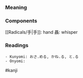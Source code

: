 ### Meaning



### Components

[[Radicals/手|手]]: hand 聶: whisper

### Readings

```
- Kunyomi: おさ.める, かね.る, と.る
- Onyomi: 
```

#kanji